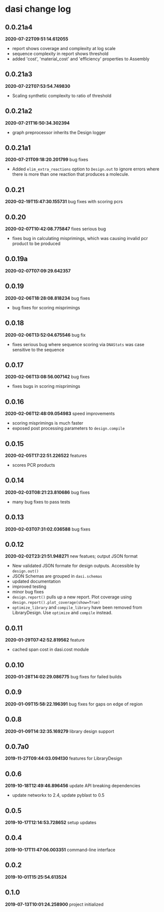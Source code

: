 # dasi change log
## 0.0.21a4
**2020-07-22T09:51:14.612055**


 - report shows coverage and complexity at log scale
 - sequence complexity in report shows threshold
 - added 'cost', 'material_cost' and 'efficiency' properties to Assembly


## 0.0.21a3
**2020-07-22T07:53:54.749830**


 - Scaling synthetic complexity to ratio of threshold


## 0.0.21a2
**2020-07-21T16:50:34.302394**


 - graph preprocessor inherits the Design logger


## 0.0.21a1
**2020-07-21T09:18:20.201799**
bug fixes

 - Added `elim_extra_reactions` option to `Design.out` to ignore errors where there is more than one reaction that produces a molecule.


## 0.0.21
**2020-02-19T15:47:30.155731**
bug fixes with scoring pcrs




## 0.0.20
**2020-02-07T10:42:08.775847**
fixes serious bug

 - fixes bug in calculating misprimings, which was causing invalid pcr product to be produced


## 0.0.19a
**2020-02-07T07:09:29.642357**





## 0.0.19
**2020-02-06T18:28:08.818234**
bug fixes

 - bug fixes for scoring misprimings


## 0.0.18
**2020-02-06T13:52:04.675546**
bug fix

 - fixes serious bug where sequence scoring via `DNAStats` was case sensitive to the sequence


## 0.0.17
**2020-02-06T13:08:56.007142**
bug fixes

 - fixes bugs in scoring misprimings


## 0.0.16
**2020-02-06T12:48:09.054983**
speed improvements

 - scoring misprimings is much faster
 - exposed post processing parameters to `design.compile`


## 0.0.15
**2020-02-05T17:22:51.226522**
features

 - scores PCR products


## 0.0.14
**2020-02-03T08:21:23.810686**
bug fixes

 - many bug fixes to pass tests


## 0.0.13
**2020-02-03T07:31:02.036588**
bug fixes




## 0.0.12
**2020-02-02T23:21:51.948271**
new featues; output JSON format

 - New validated JSON formate for design outputs. Accessible by `design.out()`
 - JSON Schemas are grouped in `dasi.schemas`
 - updated documentation
 - improved testing
 - minor bug fixes
 - `design.report()` pulls up a new report. Plot coverage using `design.report().plot_coverage(show=True)`
 - `optimize_library` and `compile_library` have been removed from LibraryDesign. Use `optimize` and `compile` instead.


## 0.0.11
**2020-01-29T07:42:52.819562**
feature

 - cached span cost in dasi.cost module


## 0.0.10
**2020-01-28T14:02:29.086775**
bug fixes for failed builds




## 0.0.9
**2020-01-09T15:58:22.196391**
bug fixes for gaps on edge of region




## 0.0.8
**2020-01-09T14:32:35.169279**
library design support




## 0.0.7a0
**2019-11-27T09:44:03.094130**
features for LibraryDesign




## 0.0.6
**2019-10-18T12:49:46.896456**
update API breaking dependencies

 - update networkx to 2.4, update pyblast to 0.5


## 0.0.5
**2019-10-17T12:14:53.728652**
setup updates




## 0.0.4
**2019-10-17T11:47:06.003351**
command-line interface




## 0.0.2
**2019-10-01T15:25:54.613524**





## 0.1.0
**2019-07-13T10:01:24.258900**
project initialized



